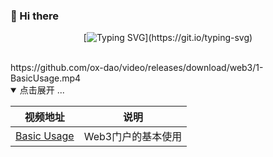 ### 👋 Hi there

<div align="center">

[![Typing SVG](https://readme-typing-svg.herokuapp.com?font=Handlee&center=true&vCenter=true&width=500&height=60&lines=The+traveler+often+arrives%2C+and+the+doer+often+succeeds.)](https://git.io/typing-svg)



<img src="https://camo.githubusercontent.com/82291b0fe831bfc6781e07fc5090cbd0a8b912bb8b8d4fec0696c881834f81ac/68747470733a2f2f70726f626f742e6d656469612f394575424971676170492e676966"
width="800"  height="3">

</div>
https://github.com/ox-dao/video/releases/download/web3/1-BasicUsage.mp4

<details open>
<summary>点击展开 ...</summary>

|                        视频地址                         |               说明               |
| :----------------------------------------------------: | :------------------------------: |
| [Basic Usage](https://github.com/ox-dao/video/releases/download/web3/1-BasicUsage.mp4)| Web3门户的基本使用 |


</details>

